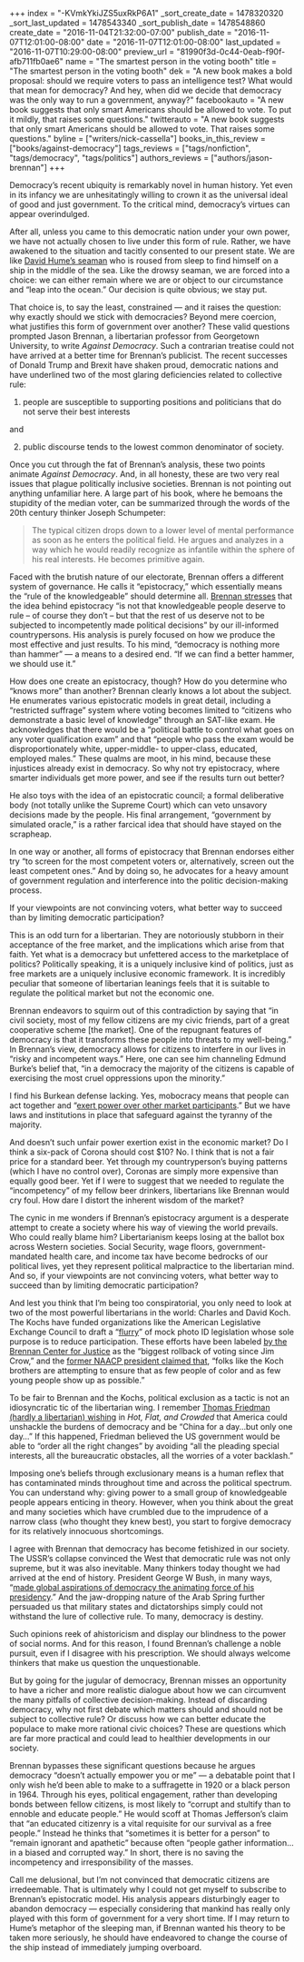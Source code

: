 +++
index = "-KVmkYkiJZS5uxRkP6A1"
_sort_create_date = 1478320320
_sort_last_updated = 1478543340
_sort_publish_date = 1478548860
create_date = "2016-11-04T21:32:00-07:00"
publish_date = "2016-11-07T12:01:00-08:00"
date = "2016-11-07T12:01:00-08:00"
last_updated = "2016-11-07T10:29:00-08:00"
preview_url = "81990f3d-0c44-0eab-f90f-afb711fb0ae6"
name = "The smartest person in the voting booth"
title = "The smartest person in the voting booth"
dek = "A new book makes a bold proposal: should we require voters to pass an intelligence test? What would that mean for democracy? And hey, when did we decide that democracy was the only way to run a government, anyway?"
facebookauto = "A new book suggests that only smart Americans should be allowed to vote. To put it mildly, that raises some questions."
twitterauto = "A new book suggests that only smart Americans should be allowed to vote. That raises some questions."
byline = ["writers/nick-cassella"]
books_in_this_review = ["books/against-democracy"]
tags_reviews = ["tags/nonfiction", "tags/democracy", "tags/politics"]
authors_reviews = ["authors/jason-brennan"]
+++

Democracy’s recent ubiquity is remarkably novel in human history. Yet even in its infancy we are unhesitatingly willing to crown it as the universal ideal of good and just government. To the critical mind, democracy’s virtues can appear overindulged.  

After all, unless you came to this democratic nation under your own power, we have not actually chosen to live under this form of rule. Rather, we have awakened to the situation and tacitly consented to our present state. We are like [David Hume’s seaman](http://plato.stanford.edu/entries/political-obligation/) who is roused from sleep to find himself on a ship in the middle of the sea. Like the drowsy seaman, we are forced into a choice: we can either remain where we are or object to our circumstance and “leap into the ocean.” Our decision is quite obvious; we stay put. 

That choice is, to say the least, constrained — and it raises the question: why exactly should we stick with democracies? Beyond mere coercion, what justifies this form of government over another? These valid questions prompted Jason Brennan, a libertarian professor from Georgetown University, to write *Against Democracy*. Such a contrarian treatise could not have arrived at a better time for Brennan’s publicist. The recent successes of Donald Trump and Brexit have shaken proud, democratic nations and have underlined two of the most glaring deficiencies related to collective rule: 

1) people are susceptible to supporting positions and politicians that do not serve their best interests 

and

2) public discourse tends to the lowest common denominator of society. 

Once you cut through the fat of Brennan’s analysis, these two points animate *Against Democracy*. And, in all honesty, these are two very real issues that plague politically inclusive societies. Brennan is not pointing out anything unfamiliar here. A large part of his book, where he bemoans the stupidity of the median voter, can be summarized through the words of the 20th century thinker Joseph Schumpeter: 

<blockquote>The typical citizen drops down to a lower level of mental performance as soon as he enters the political field. He argues and analyzes in a way which he would readily recognize as infantile within the sphere of his real interests. He becomes primitive again.</blockquote>

Faced with the brutish nature of our electorate, Brennan offers a different system of governance. He calls it “epistocracy,” which essentially means the “rule of the knowledgeable” should determine all. [Brennan stresses](https://aeon.co/ideas/the-right-to-vote-should-be-restricted-to-those-with-knowledge?utm_source=Aeon+Newsletter&utm_campaign=8a17eae5ab-Daily_Newsletter_29_September_20169_27_2016&utm_medium=email&utm_term=0_411a82e59d-8a17eae5ab-68769545) that the idea behind epistocracy “is not that knowledgeable people deserve to rule – of course they don’t – but that the rest of us deserve not to be subjected to incompetently made political decisions” by our ill-informed countrypersons. His analysis is purely focused on how we produce the most effective and just results. To his mind, “democracy is nothing more than hammer” — a means to a desired end. “If we can find a better hammer, we should use it.”

<div class="break"></div>

How does one create an epistocracy, though? How do you determine who “knows more” than another? Brennan clearly knows a lot about the subject. He enumerates various epistocratic models in great detail, including a “restricted suffrage” system where voting becomes limited to “citizens who demonstrate a basic level of knowledge” through an SAT-like exam. He acknowledges that there would be a “political battle to control what goes on any voter qualification exam” and that “people who pass the exam would be disproportionately white, upper-middle- to upper-class, educated, employed males.” These qualms are moot, in his mind, because these injustices already exist in democracy. So why not try epistocracy, where smarter individuals get more power, and see if the results turn out better? 

He also toys with the idea of an epistocratic council; a formal deliberative body (not totally unlike the Supreme Court) which can veto unsavory decisions made by the people. His final arrangement, “government by simulated oracle,” is a rather farcical idea that should have stayed on the scrapheap.

In one way or another, all forms of epistocracy that Brennan endorses either try “to screen for the most competent voters or, alternatively, screen out the least competent ones.” And by doing so, he advocates for a heavy amount of government regulation and interference into the politic decision-making process. 

<p class="pull-quote">If your viewpoints are not convincing voters, what better way to succeed than by limiting democratic participation?</p>

This is an odd turn for a libertarian. They are notoriously stubborn in their acceptance of the free market, and the implications which arise from that faith. Yet what is a democracy but unfettered access to the marketplace of politics? Politically speaking, it is a uniquely inclusive kind of politics, just as free markets are a uniquely inclusive economic framework. It is incredibly peculiar that someone of libertarian leanings feels that it is suitable to regulate the political market but not the economic one.

Brennan endeavors to squirm out of this contradiction by saying that “in civil society, most of my fellow citizens are my civic friends, part of a great cooperative scheme [the market]. One of the repugnant features of democracy is that it transforms these people into threats to my well-being.” In Brennan’s view, democracy allows for citizens to interfere in our lives in “risky and incompetent ways.” Here, one can see him channeling Edmund Burke’s belief that, “in a democracy the majority of the citizens is capable of exercising the most cruel oppressions upon the minority.”

I find his Burkean defense lacking. Yes, mobocracy means that people can act together and “[exert power over other market participants](https://www.jacobinmag.com/2016/08/bleeding-heart-libertarians-jason-brennan-voting-democracy/).” But we have laws and institutions in place that safeguard against the tyranny of the majority.

And doesn’t such unfair power exertion exist in the economic market? Do I think a six-pack of Corona should cost $10? No. I think that is not a fair price for a standard beer. Yet through my countryperson’s buying patterns (which I have no control over), Coronas are simply more expensive than equally good beer. Yet if I were to suggest that we needed to regulate the “incompetency” of my fellow beer drinkers, libertarians like Brennan would cry foul. How dare I distort the inherent wisdom of the market? 

The cynic in me wonders if Brennan’s epistocracy argument is a desperate attempt to create a society where his way of viewing the world prevails. Who could really blame him? Libertarianism keeps losing at the ballot box across Western societies. Social Security, wage floors, government-mandated health care, and income tax have become bedrocks of our political lives, yet they represent political malpractice to the libertarian mind. And so, if your viewpoints are not convincing voters, what better way to succeed than by limiting democratic participation?

And lest you think that I’m being too conspiratorial, you only need to look at two of the most powerful libertarians in the world: Charles and David Koch. The Kochs have funded organizations like the American Legislative Exchange Council to draft a “[flurry](http://investigations.nbcnews.com/_news/2012/08/21/13392560-flurry-of-voter-id-laws-tied-to-conservative-group-alec)” of mock photo ID legislation whose sole purpose is to reduce participation. These efforts have been labeled [by the Brennan Center for Justice](http://fivethirtyeight.com/features/tighter-restrictions-are-losing-in-the-battle-over-voter-id-laws/) as the “biggest rollback of voting since Jim Crow,” and the [former NAACP president claimed that](https://www.thenation.com/article/why-koch-brothers-and-alec-dont-want-you-vote/), “folks like the Koch brothers are attempting to ensure that as few people of color and as few young people show up as possible.”

To be fair to Brennan and the Kochs, political exclusion as a tactic is not an idiosyncratic tic of the libertarian wing. I remember [Thomas Friedman (hardly a libertarian) wishing](https://entrepreneurialenergy.wordpress.com/2011/07/15/china-for-a-day/) in *Hot, Flat, and Crowded* that America could unshackle the burdens of democracy and be “China for a day…but only one day…” If this happened, Friedman believed the US government would be able to “order all the right changes” by avoiding “all the pleading special interests, all the bureaucratic obstacles, all the worries of a voter backlash.”

<div class="break"></div>

Imposing one’s beliefs through exclusionary means is a human reflex that has contaminated minds throughout time and across the political spectrum. You can understand why: giving power to a small group of knowledgeable people appears enticing in theory. However, when you think about the great and many societies which have crumbled due to the imprudence of a narrow class (who thought they knew best), you start to forgive democracy for its relatively innocuous shortcomings.

I agree with Brennan that democracy has become fetishized in our society. The USSR’s collapse convinced the West that democratic rule was not only supreme, but it was also inevitable. Many thinkers today thought we had arrived at the end of history. President George W Bush, in many ways, “[made global aspirations of democracy the animating force of his presidency](http://www.theatlantic.com/international/archive/2014/02/was-bush-really-a-champion-of-democracy/284095/).” And the jaw-dropping nature of the Arab Spring further persuaded us that military states and dictatorships simply could not withstand the lure of collective rule. To many, democracy is destiny. 

Such opinions reek of ahistoricism and display our blindness to the power of social norms. And for this reason, I found Brennan’s challenge a noble pursuit, even if I disagree with his prescription. We should always welcome thinkers that make us question the unquestionable. 

But by going for the jugular of democracy, Brennan misses an opportunity to have a richer and more realistic dialogue about how we can circumvent the many pitfalls of collective decision-making. Instead of discarding democracy, why not first debate which matters should and should not be subject to collective rule? Or discuss how we can better educate the populace to make more rational civic choices? These are questions which are far more practical and could lead to healthier developments in our society.

Brennan bypasses these significant questions because he argues democracy “doesn’t actually empower you or me” — a debatable point that I only wish he’d been able to make to a suffragette in 1920 or a black person in 1964. Through his eyes, political engagement, rather than developing bonds between fellow citizens, is most likely to “corrupt and stultify than to ennoble and educate people.” He would scoff at Thomas Jefferson’s claim that “an educated citizenry is a vital requisite for our survival as a free people.”  Instead he thinks that “sometimes it is better for a person” to “remain ignorant and apathetic” because often “people gather information…in a biased and corrupted way.” In short, there is no saving the incompetency and irresponsibility of the masses.  

Call me delusional, but I’m not convinced that democratic citizens are irredeemable. That is ultimately why I could not get myself to subscribe to Brennan’s epistocratic model. His analysis appears disturbingly eager to abandon democracy — especially considering that mankind has really only played with this form of government for a very short time. If I may return to Hume’s metaphor of the sleeping man, if Brennan wanted his theory to be taken more seriously, he should have endeavored to change the course of the ship instead of immediately jumping overboard.
